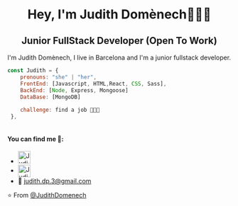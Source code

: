 <h1 align="center"> Hey, I'm Judith Domènech👩🏻‍💻 </h1>
<h2 align="center"> Junior FullStack Developer (Open To Work)</h2>


I'm Judith Domènech, I live in Barcelona and I'm a junior fullstack developer.


```javascript
const Judith = {
	pronouns: "she" | "her",
	FrontEnd: [Javascript, HTML,React, CSS, Sass],
	BackEnd: [Node, Express, Mongoose]
	DataBase: [MongoDB]
	
	challenge: find a job 👩🏻‍💻
 },
 
 ```

#### You can find me 📜:
- <a href="https://www.linkedin.com/in/judith-domènech-pujadas-224a95224/">
    <img src="https://www.vectorlogo.zone/logos/linkedin/linkedin-icon.svg" alt="Judith Domènech Pujadas LinkedIn Profile" height="28" width="28">
  </a>
- <a href="https://twitter.com/JudithDomenech2">
    <img align="center" src="https://cdn.jsdelivr.net/npm/simple-icons@3.0.1/icons/twitter.svg" alt="Judith Domènech Pujadas" height="28px" width="28px" />
  </a>
- 📩 judith.dp.3@gmail.com

⭐️ From [@JudithDomenech](https://github.com/JudithDomenech)
